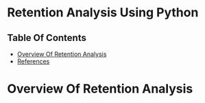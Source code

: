 # Retention Analysis Using Python

## Table Of Contents
- [Overview Of Retention Analysis]()
- [References]()

# Overview Of Retention Analysis
